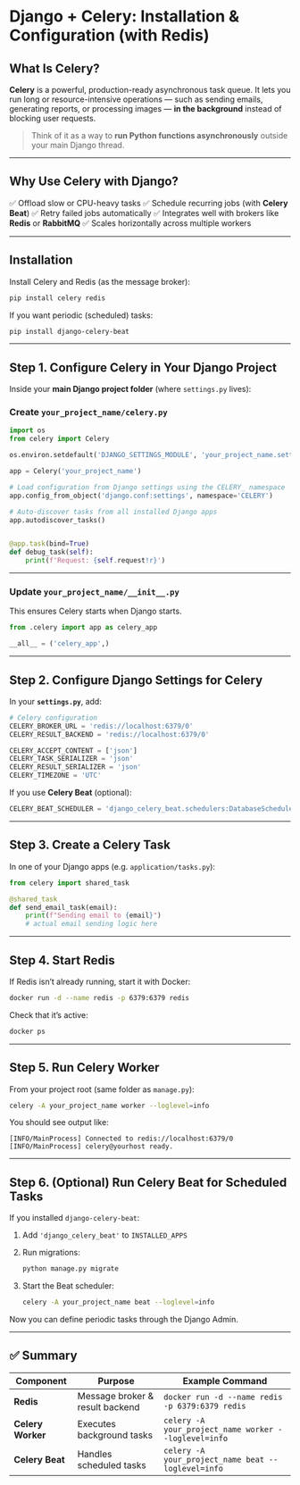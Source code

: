 # Django + Celery: Installation & Configuration (with Redis)

## What Is Celery?

**Celery** is a powerful, production-ready asynchronous task queue.
It lets you run long or resource-intensive operations — such as sending emails, generating reports, or processing images — **in the background** instead of blocking user requests.

> Think of it as a way to **run Python functions asynchronously** outside your main Django thread.

---

## Why Use Celery with Django?

✅ Offload slow or CPU-heavy tasks
✅ Schedule recurring jobs (with **Celery Beat**)
✅ Retry failed jobs automatically
✅ Integrates well with brokers like **Redis** or **RabbitMQ**
✅ Scales horizontally across multiple workers

---

## Installation

Install Celery and Redis (as the message broker):

```bash
pip install celery redis
```

If you want periodic (scheduled) tasks:

```bash
pip install django-celery-beat
```

---

## Step 1. Configure Celery in Your Django Project

Inside your **main Django project folder** (where `settings.py` lives):

### Create `your_project_name/celery.py`

```python
import os
from celery import Celery

os.environ.setdefault('DJANGO_SETTINGS_MODULE', 'your_project_name.settings')

app = Celery('your_project_name')

# Load configuration from Django settings using the CELERY_ namespace
app.config_from_object('django.conf:settings', namespace='CELERY')

# Auto-discover tasks from all installed Django apps
app.autodiscover_tasks()


@app.task(bind=True)
def debug_task(self):
    print(f'Request: {self.request!r}')
```

---

### Update `your_project_name/__init__.py`

This ensures Celery starts when Django starts.

```python
from .celery import app as celery_app

__all__ = ('celery_app',)
```

---

## Step 2. Configure Django Settings for Celery

In your **`settings.py`**, add:

```python
# Celery configuration
CELERY_BROKER_URL = 'redis://localhost:6379/0'
CELERY_RESULT_BACKEND = 'redis://localhost:6379/0'

CELERY_ACCEPT_CONTENT = ['json']
CELERY_TASK_SERIALIZER = 'json'
CELERY_RESULT_SERIALIZER = 'json'
CELERY_TIMEZONE = 'UTC'
```

If you use **Celery Beat** (optional):

```python
CELERY_BEAT_SCHEDULER = 'django_celery_beat.schedulers:DatabaseScheduler'
```

---

## Step 3. Create a Celery Task

In one of your Django apps (e.g. `application/tasks.py`):

```python
from celery import shared_task

@shared_task
def send_email_task(email):
    print(f"Sending email to {email}")
    # actual email sending logic here
```

---

## Step 4. Start Redis

If Redis isn’t already running, start it with Docker:

```bash
docker run -d --name redis -p 6379:6379 redis
```

Check that it’s active:

```bash
docker ps
```

---

## Step 5. Run Celery Worker

From your project root (same folder as `manage.py`):

```bash
celery -A your_project_name worker --loglevel=info
```

You should see output like:

```
[INFO/MainProcess] Connected to redis://localhost:6379/0
[INFO/MainProcess] celery@yourhost ready.
```

---

## Step 6. (Optional) Run Celery Beat for Scheduled Tasks

If you installed `django-celery-beat`:

1. Add `'django_celery_beat'` to `INSTALLED_APPS`
2. Run migrations:

   ```bash
   python manage.py migrate
   ```
3. Start the Beat scheduler:

   ```bash
   celery -A your_project_name beat --loglevel=info
   ```

Now you can define periodic tasks through the Django Admin.

---

## ✅ Summary

| Component         | Purpose                         | Example Command                                        |
| ----------------- | ------------------------------- | ------------------------------------------------------ |
| **Redis**         | Message broker & result backend | `docker run -d --name redis -p 6379:6379 redis`        |
| **Celery Worker** | Executes background tasks       | `celery -A your_project_name worker --loglevel=info` |
| **Celery Beat**   | Handles scheduled tasks         | `celery -A your_project_name beat --loglevel=info`   |

